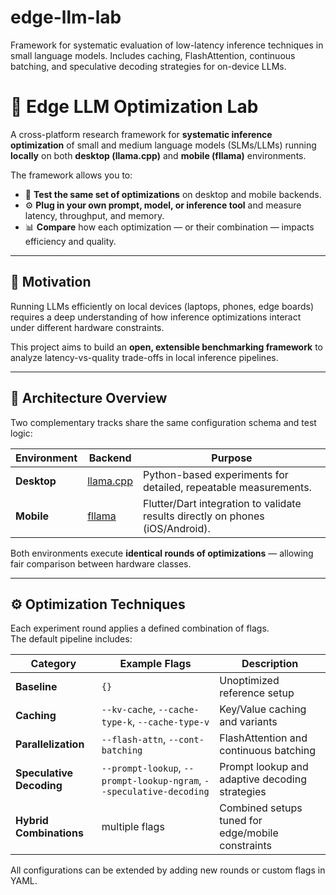 # edge-llm-lab
Framework for systematic evaluation of low-latency inference techniques in small language models. Includes caching, FlashAttention, continuous batching, and speculative decoding strategies for on-device LLMs.

# 🧠 Edge LLM Optimization Lab

A cross-platform research framework for **systematic inference optimization** of small and medium language models (SLMs/LLMs) running **locally** on both **desktop (llama.cpp)** and **mobile (fllama)** environments.

The framework allows you to:
- 🧩 **Test the same set of optimizations** on desktop and mobile backends.  
- ⚙️ **Plug in your own prompt, model, or inference tool** and measure latency, throughput, and memory.  
- 📊 **Compare** how each optimization — or their combination — impacts efficiency and quality.

---

## 🎯 Motivation

Running LLMs efficiently on local devices (laptops, phones, edge boards) requires a deep understanding of how inference optimizations interact under different hardware constraints.

This project aims to build an **open, extensible benchmarking framework** to analyze latency-vs-quality trade-offs in local inference pipelines.

---

## 🧩 Architecture Overview

Two complementary tracks share the same configuration schema and test logic:

| Environment | Backend | Purpose |
|--------------|----------|----------|
| **Desktop** | [llama.cpp](https://github.com/ggerganov/llama.cpp) | Python-based experiments for detailed, repeatable measurements. |
| **Mobile** | [fllama](https://github.com/Telosnex/fllama) | Flutter/Dart integration to validate results directly on phones (iOS/Android). |

Both environments execute **identical rounds of optimizations** — allowing fair comparison between hardware classes.

---

## ⚙️ Optimization Techniques

Each experiment round applies a defined combination of flags.  
The default pipeline includes:

| Category | Example Flags | Description |
|-----------|----------------|-------------|
| **Baseline** | `{}` | Unoptimized reference setup |
| **Caching** | `--kv-cache`, `--cache-type-k`, `--cache-type-v` | Key/Value caching and variants |
| **Parallelization** | `--flash-attn`, `--cont-batching` | FlashAttention and continuous batching |
| **Speculative Decoding** | `--prompt-lookup`, `--prompt-lookup-ngram`, `--speculative-decoding` | Prompt lookup and adaptive decoding strategies |
| **Hybrid Combinations** | multiple flags | Combined setups tuned for edge/mobile constraints |

All configurations can be extended by adding new rounds or custom flags in YAML.


